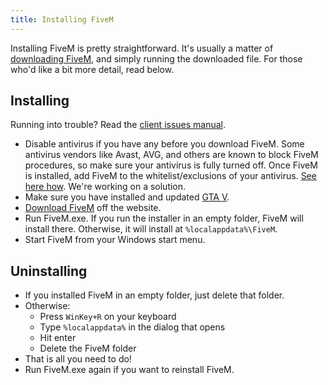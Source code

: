 ```yaml
---
title: Installing FiveM
---
```


Installing FiveM is pretty straightforward. It's usually a matter of [downloading FiveM][home], and simply running the
downloaded file. For those who'd like a bit more detail, read below.

Installing
----------

Running into trouble? Read the [client issues manual][client-issues].

- Disable antivirus if you have any before you download FiveM. Some antivirus vendors like Avast, AVG, and others are
  known to block FiveM procedures, so make sure your antivirus is fully turned off. Once FiveM is installed, add FiveM
  to the whitelist/exclusions of your antivirus. [See here how][antivirus-help]. We're working on a solution.
- Make sure you have installed and updated [GTA V][where-to-buy].
- [Download FiveM][home] off the website.
- Run FiveM.exe. If you run the installer in an empty folder, FiveM will install there. Otherwise, it will install
  at `%localappdata%\FiveM`.
- Start FiveM from your Windows start menu.

Uninstalling
------------

- If you installed FiveM in an empty folder, just delete that folder.
- Otherwise:
    - Press `WinKey+R` on your keyboard
    - Type `%localappdata%` in the dialog that opens
    - Hit enter
    - Delete the FiveM folder
- That is all you need to do!
- Run FiveM.exe again if you want to reinstall FiveM.

[home]: https://fivem.net
[client-issues]: /support/client-issues
[antivirus-help]: /guides/disabling-antivirus
[where-to-buy]: /guides/where-to-buy-gtav
